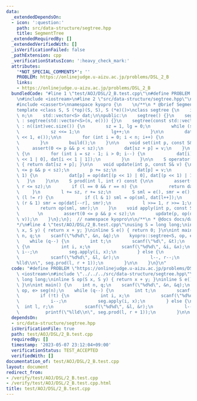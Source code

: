 ```yaml
---
data:
  _extendedDependsOn:
  - icon: ':question:'
    path: src/data-structure/segtree.hpp
    title: SegmentTree
  _extendedRequiredBy: []
  _extendedVerifiedWith: []
  _isVerificationFailed: false
  _pathExtension: cpp
  _verificationStatusIcon: ':heavy_check_mark:'
  attributes:
    '*NOT_SPECIAL_COMMENTS*': ''
    PROBLEM: https://onlinejudge.u-aizu.ac.jp/problems/DSL_2_B
    links:
    - https://onlinejudge.u-aizu.ac.jp/problems/DSL_2_B
  bundledCode: "#line 1 \"test/AOJ/DSL/2_B.test.cpp\"\n#define PROBLEM \"https://onlinejudge.u-aizu.ac.jp/problems/DSL_2_B\"\
    \n#include <iostream>\n#line 2 \"src/data-structure/segtree.hpp\"\n#include <vector>\n\
    #include <cassert>\nnamespace kyopro {\n    \n/**\n * @brief SegmentTree\n*/\n\
    template <class S, S (*op)(S, S), S (*e)()>\nclass segtree {\n    int lg, sz,\
    \ n;\n    std::vector<S> dat;\n\npublic:\n    segtree() {}\n    segtree(int n)\
    \ : segtree(std::vector<S>(n, e())) {}\n    segtree(const std::vector<S>& vec)\
    \ : n((int)vec.size()) {\n        sz = 1, lg = 0;\n        while (sz <= n) {\n\
    \            sz <<= 1;\n            lg++;\n        }\n\n        dat = std::vector<S>(sz\
    \ << 1, e());\n\n        for (int i = 0; i < n; i++) {\n            set(i, vec[i]);\n\
    \        }\n        build();\n    }\n\n    void set(int p, const S& v) {\n   \
    \     assert(0 <= p && p < sz);\n        dat[sz + p] = v;\n    }\n    void build()\
    \ {\n        for (int i = sz - 1; i > 0; i--) {\n            dat[i] = op(dat[i\
    \ << 1 | 0], dat[i << 1 | 1]);\n        }\n    }\n\n    S operator[](int p) const\
    \ { return dat[sz + p]; }\n\n    void update(int p, const S& v) {\n        assert(0\
    \ <= p && p < sz);\n        p += sz;\n        dat[p] = v;\n        while (p >>=\
    \ 1) {\n            dat[p] = op(dat[(p << 1) | 0], dat[(p << 1) | 1]);\n     \
    \   }\n    }\n\n    S prod(int l, int r) const {\n\n        assert(0 <= l &&l<=r&&\
    \ r <= sz);\n        if (l == 0 && r == n) {\n            return dat[1];\n   \
    \     }\n        l += sz, r += sz;\n        S sml = e(), smr = e();\n        while\
    \ (l != r) {\n            if (l & 1) sml = op(sml, dat[l++]);\n            if\
    \ (r & 1) smr = op(dat[--r], smr);\n            l >>= 1, r >>= 1;\n        }\n\
    \        return op(sml, smr);\n    }\n    void apply(int p, const S& v) { \n \
    \       \n        assert(0 <= p && p < sz);\n        update(p, op(dat[sz + p],\
    \ v));\n    }\n};\n};  // namespace kyopro\n\n/**\n * @docs docs/data-structure/segtree.md\n\
    */\n#line 4 \"test/AOJ/DSL/2_B.test.cpp\"\nusing S = long long;\ninline S op(S\
    \ x, S y) { return x + y; }\ninline S e() { return 0; }\n\nint main() {\n    int\
    \ n, q;\n    scanf(\"%d%d\", &n, &q);\n    kyopro::segtree<S, op, e> seg(n);\n\
    \    while (q--) {\n        int t;\n        scanf(\"%d\", &t);\n        if (!t)\
    \ {\n            int i, x;\n            scanf(\"%d%d\", &i, &x);\n           \
    \ i--;\n            seg.apply(i, x);\n        } else {\n            int l, r;\n\
    \            scanf(\"%d%d\", &l, &r);\n            l--, r--;\n            printf(\"\
    %lld\\n\", seg.prod(l, r + 1));\n        }\n\n    }\n}\n"
  code: "#define PROBLEM \"https://onlinejudge.u-aizu.ac.jp/problems/DSL_2_B\"\n#include\
    \ <iostream>\n#include \"../../../src/data-structure/segtree.hpp\"\nusing S =\
    \ long long;\ninline S op(S x, S y) { return x + y; }\ninline S e() { return 0;\
    \ }\n\nint main() {\n    int n, q;\n    scanf(\"%d%d\", &n, &q);\n    kyopro::segtree<S,\
    \ op, e> seg(n);\n    while (q--) {\n        int t;\n        scanf(\"%d\", &t);\n\
    \        if (!t) {\n            int i, x;\n            scanf(\"%d%d\", &i, &x);\n\
    \            i--;\n            seg.apply(i, x);\n        } else {\n          \
    \  int l, r;\n            scanf(\"%d%d\", &l, &r);\n            l--, r--;\n  \
    \          printf(\"%lld\\n\", seg.prod(l, r + 1));\n        }\n\n    }\n}\n"
  dependsOn:
  - src/data-structure/segtree.hpp
  isVerificationFile: true
  path: test/AOJ/DSL/2_B.test.cpp
  requiredBy: []
  timestamp: '2023-05-07 23:12:04+09:00'
  verificationStatus: TEST_ACCEPTED
  verifiedWith: []
documentation_of: test/AOJ/DSL/2_B.test.cpp
layout: document
redirect_from:
- /verify/test/AOJ/DSL/2_B.test.cpp
- /verify/test/AOJ/DSL/2_B.test.cpp.html
title: test/AOJ/DSL/2_B.test.cpp
---
```

